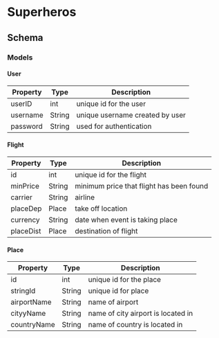 # Superheros

## Schema 

### Models
#### User

   | Property      | Type     | Description |
   | ------------- | -------- | ------------|
   | userID     | int   | unique id for the user  |
   | username       | String| unique username created by user |
   | password         | String     | used for authentication |
 

   
#### Flight

   | Property      | Type     | Description |
   | ------------- | -------- | ------------|
   | id      | int   | unique id for the flight |
   | minPrice        | String| minimum price that flight has been found |
   | carrier      | String  | airline  |
   | placeDep     | Place | take off location |
   | currency     | String | date when event is taking place|
   |placeDist| Place | destination of flight|
   
#### Place

   | Property      | Type     | Description |
   | ------------- | -------- | ------------|
   | id      | int   | unique id for the place|
   | stringId        | String| unique id for place |
   | airportName      | String  | name of airport |
   | cityyName     | String | name of city airport is located in |
   | countryName     | String | name of country is located in |
   
